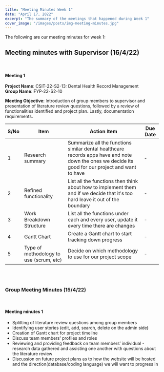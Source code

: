 ```yaml
---
title: "Meeting Minutes Week 1"
date: "April 17, 2022"
excerpt: "The summary of the meetings that happened during Week 1"
cover_image: "/images/posts/img-meeting-minutes.jpg"
---
```


The following are our meeting minutes for week 1:

## Meeting minutes with Supervisor (16/4/22)

<br/>

#### Meeting 1<br/>

**Project Name**: CSIT-22-S2-13: Dental Health Record Management<br/>
**Group Name**: FYP-22-S2-10<br/>

**Meeting Objective**: Introduction of group members to supervisor and presentation of literature review questions, followed by a review of functionalities identified and project plan. Lastly, documentation requirements.

| S/No | Item                                    | Action Item                                                                                                                                        | Due Date |
| ---- | --------------------------------------- | -------------------------------------------------------------------------------------------------------------------------------------------------- | -------- |
| 1    | Research summary                        | Summarize all the functions similar dental healthcare records apps have and note down the ones we decide its good for our project and want to have | -        |
| 2    | Refined functionality                   | List all the functions then think about how to implement them and if we decide that it's too hard leave it out of the boundary                     | -        |
| 3    | Work Breakdown Structure                | List all the functions under each and every user, update it every time there are changes                                                           | -        |
| 4    | Gantt Chart                             | Create a Gantt chart to start tracking down progress                                                                                               | -        |
| 5    | Type of methodology to use (scrum, etc) | Decide on which methodology to use for our project scope                                                                                           | -        |

<br/><br/>

### Group Meeting Minutes (15/4/22)

<br/>

#### Meeting minutes 1

- Splitting of literature review questions among group members
- Identifying user stories (edit, add, search, delete on the admin side)
- Creation of Gantt chart for project timeline
- Discuss team members' profiles and roles
- Reviewing and providing feedback on team members’ individual - research data gathered and assisting one another with questions about the literature review
- Discussion on future project plans as to how the website will be hosted and the direction(database/coding language) we will want to progress in
